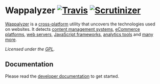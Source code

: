 # Wappalyzer [![Travis](https://travis-ci.org/AliasIO/Wappalyzer.svg?branch=master)](https://travis-ci.org/AliasIO/Wappalyzer/) [![Scrutinizer](https://scrutinizer-ci.com/g/AliasIO/Wappalyzer/badges/quality-score.png?b=master)](https://scrutinizer-ci.com/g/AliasIO/Wappalyzer/?branch=master)

[Wappalyzer](https://www.wappalyzer.com/) is a
[cross-platform](https://github.com/AliasIO/Wappalyzer/wiki/Drivers) utility that uncovers the
technologies used on websites. It detects
[content management systems](https://www.wappalyzer.com/categories/cms),
[eCommerce platforms](https://www.wappalyzer.com/categories/ecommerce),
[web servers](https://www.wappalyzer.com/categories/web-servers),
[JavaScript frameworks](https://www.wappalyzer.com/categories/javascript-frameworks),
[analytics tools](https://www.wappalyzer.com/categories/analytics) and
[many more](https://www.wappalyzer.com/applications).

*Licensed under the [GPL](https://github.com/AliasIO/Wappalyzer/blob/master/LICENSE).*


## Documentation

Please read the [developer documentation](https://docs.wappalyzer.com/) to get started.
